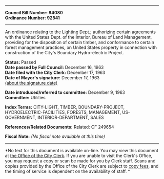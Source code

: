 * * * * *  
  
**Council Bill Number: [](#h0)[](#h2)84080**   
**Ordinance Number: 92541**  
  
* * * * *  
  
An ordinance relating to the Lighting Dept.; authorizing certain agreements with the United States Dept. of the Interior, Bureau of Land Management, providing for the disposition of certain timber, and conformance to certain forest management practices, on United States property in connection with construction of the City's Boundary Hydro-electric Project.  
  
**Status:** Passed   
**Date passed by Full Council:** December 16, 1963   
**Date filed with the City Clerk:** December 17, 1963   
**Date of Mayor's signature:** December 17, 1963   
[(about the signature date)](/~public/approvaldate.htm)   
  
  
**Date introduced/referred to committee:** December 9, 1963   
**Committee:** Utilities   
  
**Index Terms:** CITY-LIGHT, TIMBER, BOUNDARY-PROJECT, HYDROELECTRIC-FACILITIES, FORESTS, MANAGEMENT, US-GOVERNMENT, INTERIOR-DEPARTMENT, SALES  
  
**References/Related Documents:** Related: CF 249654  
  
**Fiscal Note:** *(No fiscal note available at this time)*  
  
* * * * *  
  
*No text for this document is available on-line. You may view this document at [the Office of the City Clerk](http://www.seattle.gov/leg/clerk/contactUs.htm). If you are unable to visit the Clerk's Office, you may request a copy or scan be made for you by Clerk staff. Scans and copies provided by the Office of the City Clerk are subject to [copy fees](http://clerk.seattle.gov/~public/clerkfees.htm), and the timing of service is dependent on the availability of staff. *  
  
  
